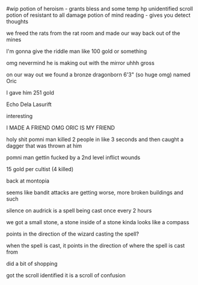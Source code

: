 #wip
potion of heroism - grants bless and some temp hp
unidentified scroll
potion of resistant to all damage
potion of mind reading - gives you detect thoughts


we freed the rats from the rat room and made our way back out of the mines

I'm gonna give the riddle man like 100 gold or something

omg nevermind he is making out with the mirror uhhh gross

on our way out we found a bronze dragonborn 6'3" (so huge omg) named Oric

I gave him 251 gold

Echo Dela Lasurift

interesting 

I MADE A FRIEND OMG ORIC IS MY FRIEND

holy shit pomni man killed 2 people in like 3 seconds and then caught a dagger that was thrown at him

pomni man gettin fucked by a 2nd level inflict wounds

15 gold per cultist (4 killed)

back at montopia

seems like bandit attacks are getting worse, more broken buildings and such


silence on audrick is a spell being cast once every 2 hours

we got a small stone, a stone inside of a stone kinda looks like a compass 

points in the direction of the wizard casting the spell?

when the spell is cast, it points in the direction of where the spell is cast from

did a bit of shopping 

got the scroll identified it is a scroll of confusion